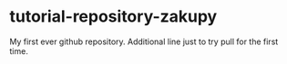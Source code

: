 # tutorial-repository-zakupy
My first ever github repository.
Additional line just to try pull for the first time.
